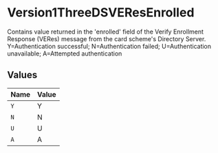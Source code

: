 # Version1ThreeDSVEResEnrolled

Contains value returned in the 'enrolled' field of the Verify Enrollment Response (VERes) message from the card scheme's Directory Server. Y=Authentication successful;  N=Authentication failed; U=Authentication unavailable;  A=Attempted authentication


## Values

| Name  | Value |
| ----- | ----- |
| `Y`   | Y     |
| `N`   | N     |
| `U`   | U     |
| `A`   | A     |